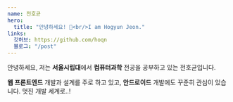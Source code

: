 ```yaml
---
name: 전호균
hero:
  title: "안녕하세요! 👋<br/>I am Hogyun Jeon."
links:
  깃허브: https://github.com/hoqn
  블로그: "/post"
---
```


안녕하세요, 저는 **서울시립대**에서 **컴퓨터과학** 전공을 공부하고 있는 전호균입니다.

**웹 프론트엔드** 개발과 설계를 주로 하고 있고, **안드로이드** 개발에도 꾸준히 관심이 있습니다. 멋진 개발 세계로..!